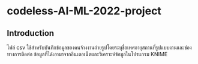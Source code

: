 #  codeless-AI-ML-2022-project
## Introduction
ไฟล์ csv ใช้สำหรับบันทึกข้อมูลของคนจ้างงานถ่ายรูปโดยระบุชื่อเพศอายุสถานที่รูปแบบงานและช่องทางการติดต่อ ข้อมูลที่ได้เอามาจากอินเตอเน็ตและวิเคราะห์ข้อมูลในโปรแกรม KNIME 
